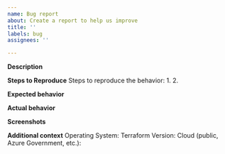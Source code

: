```yaml
---
name: Bug report
about: Create a report to help us improve
title: ''
labels: bug
assignees: ''

---
```


**Description**


**Steps to Reproduce**
Steps to reproduce the behavior:
1. 
2. 

**Expected behavior**


**Actual behavior**


**Screenshots**


**Additional context**
Operating System:
Terraform Version:
Cloud (public, Azure Government, etc.):
